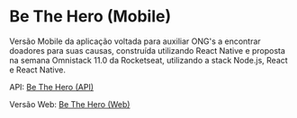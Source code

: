 # Be The Hero (Mobile)
Versão Mobile da aplicação voltada para auxiliar ONG's a encontrar doadores para suas causas, construída utilizando React Native e proposta na semana Omnistack 11.0 da Rocketseat, utilizando a stack Node.js, React e React Native.


API: [Be The Hero (API)](https://www.github.com/danieldebiasi/be-the-hero-api)

Versão Web: [Be The Hero (Web)](https://www.github.com/danieldebiasi/be-the-hero-web)
